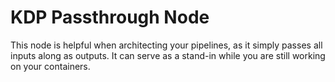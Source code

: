 # KDP Passthrough Node

This node is helpful when architecting your pipelines, as it simply passes all inputs along as outputs. It can serve as a stand-in while you are still working on your containers.